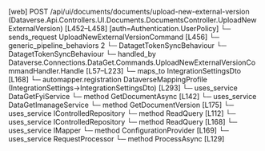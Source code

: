 [web] POST /api/ui/documents/documents/upload-new-external-version  (Dataverse.Api.Controllers.UI.Documents.DocumentsController.UploadNewExternalVersion)  [L452–L458] [auth=Authentication.UserPolicy]
  └─ sends_request UploadNewExternalVersionCommand [L456]
    └─ generic_pipeline_behaviors 2
      └─ DatagetTokenSyncBehaviour
      └─ DatagetTokenSyncBehaviour
    └─ handled_by Dataverse.Connections.DataGet.Commands.UploadNewExternalVersionCommandHandler.Handle [L57–L223]
      └─ maps_to IntegrationSettingsDto [L168]
        └─ automapper.registration DataverseMappingProfile (IntegrationSettings->IntegrationSettingsDto) [L293]
      └─ uses_service DataGetFyiService
        └─ method GetDocumentAsync [L142]
      └─ uses_service DataGetImanageService
        └─ method GetDocumentVersion [L175]
      └─ uses_service IControlledRepository<Document>
        └─ method ReadQuery [L112]
      └─ uses_service IControlledRepository<IntegrationSettings>
        └─ method ReadQuery [L168]
      └─ uses_service IMapper
        └─ method ConfigurationProvider [L169]
      └─ uses_service RequestProcessor
        └─ method ProcessAsync [L129]

